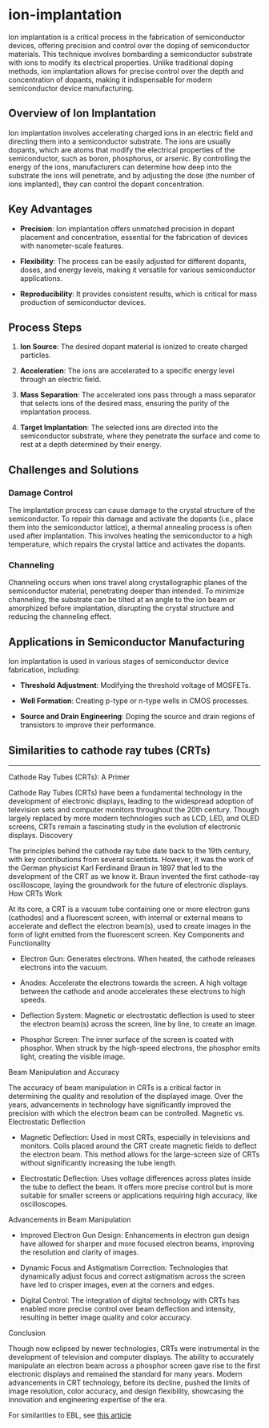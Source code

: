 # ion-implantation

Ion implantation is a critical process in the fabrication of semiconductor devices, offering precision and control over the doping of semiconductor materials. This technique involves bombarding a semiconductor substrate with ions to modify its electrical properties. Unlike traditional doping methods, ion implantation allows for precise control over the depth and concentration of dopants, making it indispensable for modern semiconductor device manufacturing.

Overview of Ion Implantation
----------------------------

Ion implantation involves accelerating charged ions in an electric field and directing them into a semiconductor substrate. The ions are usually dopants, which are atoms that modify the electrical properties of the semiconductor, such as boron, phosphorus, or arsenic. By controlling the energy of the ions, manufacturers can determine how deep into the substrate the ions will penetrate, and by adjusting the dose (the number of ions implanted), they can control the dopant concentration.

Key Advantages
--------------

-   **Precision**: Ion implantation offers unmatched precision in dopant placement and concentration, essential for the fabrication of devices with nanometer-scale features.

-   **Flexibility**: The process can be easily adjusted for different dopants, doses, and energy levels, making it versatile for various semiconductor applications.

-   **Reproducibility**: It provides consistent results, which is critical for mass production of semiconductor devices.

Process Steps
-------------

1.  **Ion Source**: The desired dopant material is ionized to create charged particles.

2.  **Acceleration**: The ions are accelerated to a specific energy level through an electric field.

3.  **Mass Separation**: The accelerated ions pass through a mass separator that selects ions of the desired mass, ensuring the purity of the implantation process.

4.  **Target Implantation**: The selected ions are directed into the semiconductor substrate, where they penetrate the surface and come to rest at a depth determined by their energy.

Challenges and Solutions
------------------------

### Damage Control

The implantation process can cause damage to the crystal structure of the semiconductor. To repair this damage and activate the dopants (i.e., place them into the semiconductor lattice), a thermal annealing process is often used after implantation. This involves heating the semiconductor to a high temperature, which repairs the crystal lattice and activates the dopants.

### Channeling

Channeling occurs when ions travel along crystallographic planes of the semiconductor material, penetrating deeper than intended. To minimize channeling, the substrate can be tilted at an angle to the ion beam or amorphized before implantation, disrupting the crystal structure and reducing the channeling effect.

Applications in Semiconductor Manufacturing
-------------------------------------------

Ion implantation is used in various stages of semiconductor device fabrication, including:

-   **Threshold Adjustment**: Modifying the threshold voltage of MOSFETs.

-   **Well Formation**: Creating p-type or n-type wells in CMOS processes.

-   **Source and Drain Engineering**: Doping the source and drain regions of transistors to improve their performance.

## Similarities to cathode ray tubes (CRTs)
-------------------------------------------
Cathode Ray Tubes (CRTs): A Primer

Cathode Ray Tubes (CRTs) have been a fundamental technology in the development of electronic displays, leading to the widespread adoption of television sets and computer monitors throughout the 20th century. Though largely replaced by more modern technologies such as LCD, LED, and OLED screens, CRTs remain a fascinating study in the evolution of electronic displays.
Discovery

The principles behind the cathode ray tube date back to the 19th century, with key contributions from several scientists. However, it was the work of the German physicist Karl Ferdinand Braun in 1897 that led to the development of the CRT as we know it. Braun invented the first cathode-ray oscilloscope, laying the groundwork for the future of electronic displays.
How CRTs Work

At its core, a CRT is a vacuum tube containing one or more electron guns (cathodes) and a fluorescent screen, with internal or external means to accelerate and deflect the electron beam(s), used to create images in the form of light emitted from the fluorescent screen.
Key Components and Functionality

- Electron Gun: Generates electrons. When heated, the cathode releases electrons into the vacuum.

- Anodes: Accelerate the electrons towards the screen. A high voltage between the cathode and anode accelerates these electrons to high speeds.
- Deflection System: Magnetic or electrostatic deflection is used to steer the electron beam(s) across the screen, line by line, to create an image.
- Phosphor Screen: The inner surface of the screen is coated with phosphor. When struck by the high-speed electrons, the phosphor emits light, creating the visible image.

Beam Manipulation and Accuracy

The accuracy of beam manipulation in CRTs is a critical factor in determining the quality and resolution of the displayed image. Over the years, advancements in technology have significantly improved the precision with which the electron beam can be controlled.
Magnetic vs. Electrostatic Deflection

- Magnetic Deflection: Used in most CRTs, especially in televisions and monitors. Coils placed around the CRT create magnetic fields to deflect the electron beam. This method allows for the large-screen size of CRTs without significantly increasing the tube length.

- Electrostatic Deflection: Uses voltage differences across plates inside the tube to deflect the beam. It offers more precise control but is more suitable for smaller screens or applications requiring high accuracy, like oscilloscopes.

Advancements in Beam Manipulation

- Improved Electron Gun Design: Enhancements in electron gun design have allowed for sharper and more focused electron beams, improving the resolution and clarity of images.

- Dynamic Focus and Astigmatism Correction: Technologies that dynamically adjust focus and correct astigmatism across the screen have led to crisper images, even at the corners and edges.
- Digital Control: The integration of digital technology with CRTs has enabled more precise control over beam deflection and intensity, resulting in better image quality and color accuracy.

Conclusion

Though now eclipsed by newer technologies, CRTs were instrumental in the development of television and computer displays. The ability to accurately manipulate an electron beam across a phosphor screen gave rise to the first electronic displays and remained the standard for many years. Modern advancements in CRT technology, before its decline, pushed the limits of image resolution, color accuracy, and design flexibility, showcasing the innovation and engineering expertise of the era.

For similarities to EBL, see [this article](https://github.com/ChipHomeFab/ion-implantation/blob/main/EBL.md)

